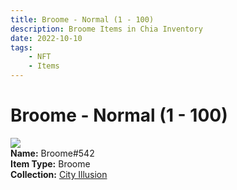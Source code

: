 ```yaml
---
title: Broome - Normal (1 - 100)
description: Broome Items in Chia Inventory
date: 2022-10-10
tags:
    - NFT
    - Items
---
```


# Broome - Normal (1 - 100)
<div class="item_thumbnail">
<img loading="lazy" src="https://fmwvkqajhiuoaoestuujfksp5k5hytdzrelmhyb2imegi67j.arweave.net/Ky1VQAk6K_OA4kp0okqpP6rp8THmJFs-PgOkMIZHvpI"><br/>
<div><strong>Name:</strong> Broome#542</div>
<div><strong>Item Type:</strong> Broome</div>
<div><strong>Collection:</strong> <a href="https://www.spacescan.io/xch/nft/collection/col1lend2dcn558km4wcwta4xnkfv3xpcmlp9kyt0m909emvfxechlyqdl5ndg">City Illusion</a></div>
</div>

